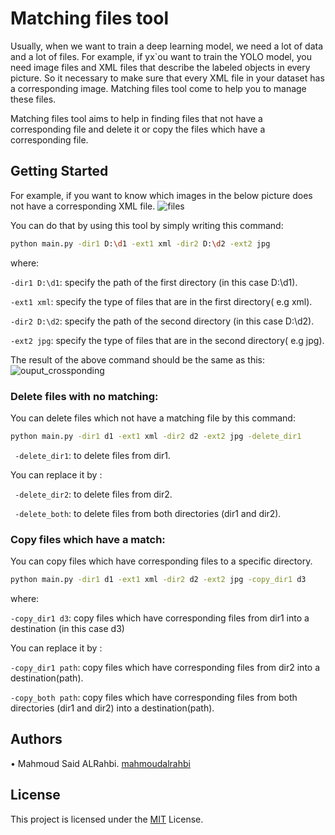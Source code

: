 # Matching files tool
Usually, when we want to train a deep learning model, we need a lot of data and a lot of files. For example, if yx`ou want to train the YOLO model, you need image files and XML files that describe the labeled objects in every picture. So it necessary to make sure that every XML file in your dataset has a corresponding image. Matching files tool come to help you to manage these files.

Matching files tool aims to help in finding files that not have a corresponding file and delete it or copy the files which have a corresponding file.

## Getting Started

For example, if you want to know which images in the below picture does not have a corresponding XML file.
![files](https://user-images.githubusercontent.com/44264942/71631106-41a30600-2c20-11ea-922f-25e6c430b881.PNG)

You can do that by using this tool by simply writing this command:
```bash
python main.py -dir1 D:\d1 -ext1 xml -dir2 D:\d2 -ext2 jpg
```
where:

```-dir1 D:\d1```: specify the path of the first directory (in this case D:\d1).

```-ext1 xml```: specify the type of files that are in the first directory( e.g xml). 

```-dir2 D:\d2```: specify the path of the second directory (in this case D:\d2).
 
```-ext2 jpg```: specify the type of files that are in the second directory( e.g jpg). 

The result of the above command should be the same as this:
![ouput_crossponding](https://user-images.githubusercontent.com/44264942/71631540-9a739e00-2c22-11ea-9295-0e4442a6e0f2.PNG)

### Delete files with no matching:
You can delete files which not have a matching file by this command:
```bash
python main.py -dir1 d1 -ext1 xml -dir2 d2 -ext2 jpg -delete_dir1
```
``` -delete_dir1```: to delete files from dir1.

You can replace it by :

``` -delete_dir2```: to delete files from dir2.

``` -delete_both```: to delete files from both directories (dir1 and dir2).

### Copy files which have a match:

You can copy files which have corresponding files to a specific directory.
```bash
python main.py -dir1 d1 -ext1 xml -dir2 d2 -ext2 jpg -copy_dir1 d3
```

where:

```-copy_dir1 d3```: copy files which have corresponding files from dir1 into a destination (in this case d3)

You can replace it by :

```-copy_dir1 path```: copy files which have corresponding files from dir2 into a destination(path).

```-copy_both path```: copy files which have corresponding files from both directories (dir1 and dir2) into a destination(path).

## Authors
•	Mahmoud Said ALRahbi. [mahmoudalrahbi](https://github.com/mahmoudalrahbi)

## License
This project is licensed under the [MIT](https://choosealicense.com/licenses/mit/) License.





